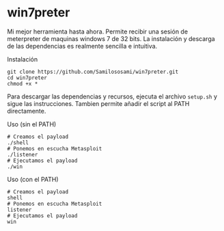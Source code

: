 # win7preter
Mi mejor herramienta hasta ahora.
Permite recibir una sesión de meterpreter de maquinas windows 7 de 32 bits.
La instalación y descarga de las dependencias es realmente sencilla e intuitiva.

Instalación
```
git clone https://github.com/Samilososami/win7preter.git
cd win7preter
chmod +x *
```
Para descargar las dependencias y recursos, ejecuta el archivo ``` setup.sh ``` y sigue las instrucciones. Tambien permite añadir el script al PATH directamente.

Uso (sin el PATH)
```
# Creamos el payload
./shell
# Ponemos en escucha Metasploit
./listener
# Ejecutamos el payload
./win
```
Uso (con el PATH)
```
# Creamos el payload
shell
# Ponemos en escucha Metasploit
listener
# Ejecutamos el payload
win
```
